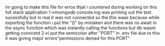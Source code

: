 im going to make this file for erros thjat i countered during working on this full stack application
1->momgodb console.log  was printing out the text sucessfully but in real it was not connected so the this waas because while exporting the function i put the "()" by mistaken and there was no await in the async
function which was instantly calling the functions but db wasnt getting conncetd
2->i put the semicolon after "PORT" in .env file due to this it was giving major errors"permissions denied for this PORT"

